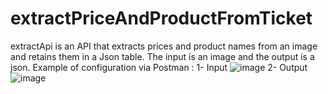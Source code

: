 # extractPriceAndProductFromTicket
extractApi is an API that extracts prices and product names from an image and retains them in a Json table. The input is an image and the output is a json.
Example of configuration via Postman :
1- Input
![image](https://github.com/samiaChayeb/extractPriceAndProductFromTicket/assets/44683313/c77b5a1a-518a-46bc-9e16-127d9ff1b030)
2- Output
![image](https://github.com/samiaChayeb/extractPriceAndProductFromTicket/assets/44683313/c1aed774-50da-4715-9f29-cac14613f278)

